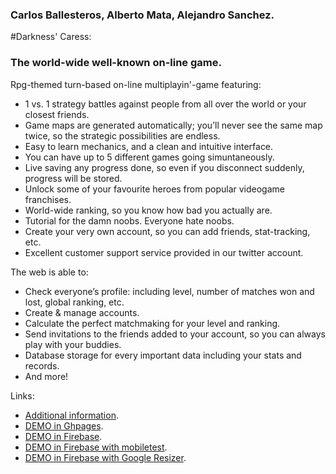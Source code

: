 ### Carlos Ballesteros, Alberto Mata, Alejandro Sanchez.
#Darkness' Caress:
### The world-wide well-known on-line game.

Rpg-themed turn-based on-line multiplayin'-game featuring:
* 1 vs. 1 strategy battles against people from all over the world or your closest friends.
* Game maps are generated automatically; you’ll never see the same map twice, so the strategic possibilities are endless.
* Easy to learn mechanics, and a clean and intuitive interface.
* You can have up to 5 different games going simuntaneously.
* Live saving any progress done, so even if you disconnect suddenly, progress will be stored.
* Unlock some of your favourite heroes from popular videogame franchises.
* World-wide ranking, so you know how bad you actually are.
* Tutorial for the damn noobs. Everyone hate noobs.
* Create your very own account, so you can add friends, stat-tracking, etc.
* Excellent customer support service provided in our twitter account.

The web is able to:
* Check everyone’s profile: including level, number of matches won and lost, global ranking, etc.
* Create & manage accounts.
* Calculate the perfect matchmaking for your level and ranking.
* Send invitations to the friends added to your account, so you can always play with your buddies.
* Database storage for every important data including your stats and records.
* And more!

Links:
* [Additional information](https://github.com/DAWZayas/DarknessCaress).
* [DEMO in Ghpages](http://dawzayas.github.io/DarknessCaress/).
* [DEMO in Firebase](https://darkness-caress.firebaseapp.com/).
* [DEMO in Firebase with mobiletest](http://mobiletest.me/htc_one_emulator/?u=https://darkness-caress.firebaseapp.com/).
* [DEMO in Firebase with Google Resizer](http://design.google.com/resizer/#device=handset&url=https%3A%2F%2Fdarkness-caress.firebaseapp.com%2F).
